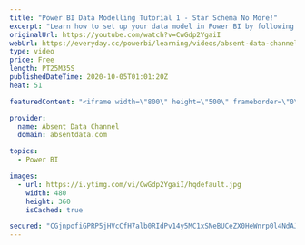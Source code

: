 ```yaml
---
title: "Power BI Data Modelling Tutorial 1 - Star Schema No More!"
excerpt: "Learn how to set up your data model in Power BI by following these best practices and essential steps. What kind of schema should you use. Snowflake, Star Schema or Waterfall? Actually Power BI loves them all. However, you should set up the model that is best for your data set and DAX functions. Lear"
originalUrl: https://youtube.com/watch?v=CwGdp2YgaiI
webUrl: https://everyday.cc/powerbi/learning/videos/absent-data-channel-power-bi-data-modelling-tutorial-1-star-schema-no-more/
type: video
price: Free
length: PT25M35S
publishedDateTime: 2020-10-05T01:01:20Z
heat: 51

featuredContent: "<iframe width=\"800\" height=\"500\" frameborder=\"0\" src=\"https://www.youtube.com/embed/CwGdp2YgaiI\" allow=\"accelerometer; autoplay; encrypted-media; gyroscope; picture-in-picture\" allowfullscreen></iframe>"

provider:
  name: Absent Data Channel
  domain: absentdata.com

topics:
  - Power BI

images:
  - url: https://i.ytimg.com/vi/CwGdp2YgaiI/hqdefault.jpg
    width: 480
    height: 360
    isCached: true

secured: "CGjnpofiGPRP5jHVcCfH7alb0RIdPv14y5MC1xSNeBUCeZX0HeWnrp0l4NdAJ+T1wtTY/DyDbeLRwMpiUfwuXU9bWo+tEfT19R+/TBILkyzx2a371+wc7COgZ0DcgO/PeLDD81srVK4Y7xL4dU5pfUx6L2iXRoBzCRthm6+UAbgPL5+KSEIC53LRRB84GN32+9ZRiO991qPIhXoWYZaT249PGSqwz+W9qzoj7ke/rc0A/+xaCxzDAMLSd56oQj8wOEio4/9Iq9z4Xd2SqFLhEihngnL4EaZXLYTO/qG7P+GZqRcyRCe5QtVTYTFWzi0oaGPkToJbwvvWWMKKvWmSkd2xv5tjmYMtQKg1O6L1HH9iyBAGZMx1xgctPVyhWvz469MH1BGL9hdAlONZAtVUBv27EEGlpPJOM3n8IN5ssLA=;BpltxuGsD+2onp/ZdRamGg=="
---
```


